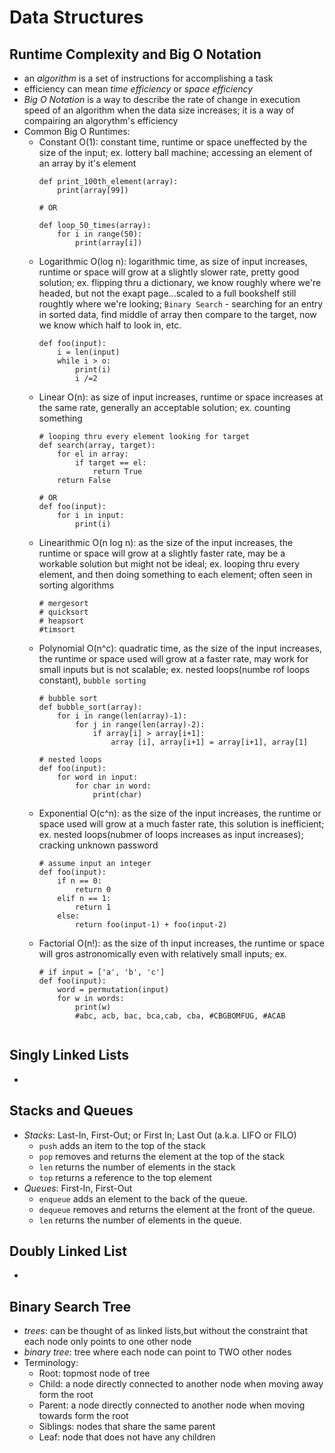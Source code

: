 # Data Structures

## Runtime Complexity and Big O Notation
 - an *algorithm* is a set of instructions for accomplishing a task
 - efficiency can mean *time efficiency* or *space efficiency*
 - *Big O Notation* is a way to describe the rate of change in execution speed of an algorithm when the data size increases; it is a way of compairing an algorythm's efficiency
 - Common Big O Runtimes:
     - Constant O(1): constant time, runtime or space uneffected by the size of the input; ex. lottery ball machine; accessing an element of an array by it's element
        ```
        def print_100th_element(array):
            print(array[99])

        # OR 

        def loop_50_times(array):
            for i in range(50):
                print(array[i])
        ```
     - Logarithmic O(log n):  logarithmic time, as size of input increases, runtime or space will grow at a slightly slower rate, pretty good solution; ex. flipping thru a dictionary, we know roughly where we're headed, but not the exapt page...scaled to a full bookshelf still roughtly where we're looking; `Binary Search` - searching for an entry in sorted data, find middle of array then compare to the target, now we know which half to look in, etc.
        ```
        def foo(input):
            i = len(input)
            while i > o:
                print(i)
                i /=2
        ```
     - Linear O(n): as size of input increases, runtime or space increases at the same rate, generally an acceptable solution; ex. counting something
        ```
        # looping thru every element looking for target
        def search(array, target):
            for el in array:
                if target == el:
                    return True
            return False
        
        # OR
        def foo(input):
            for i in input:
                print(i)
        ```
     - Linearithmic O(n log n): as the size of the input increases, the runtime or space will grow at a slightly faster rate, may be a workable solution but might not be ideal; ex. looping thru every element, and then doing something to each element; often seen in sorting algorithms 
        ```
        # mergesort
        # quicksort
        # heapsort
        #timsort
        ```
     - Polynomial O(n^c): quadratic time, as the size of the input increases, the runtime or space used will grow at a faster rate, may work for small inputs but is not scalable; ex. nested loops(numbe rof loops constant), `bubble sorting`
        ```
        # bubble sort
        def bubble_sort(array):
            for i in range(len(array)-1):
                for j in range(len(array)-2):
                    if array[i] > array[i+1]:
                        array [i], array[i+1] = array[i+1], array[1]

        # nested loops
        def foo(input):
            for word in input:
                for char in word:
                    print(char)
        ```
     - Exponential O(c^n): as the size of the input increases, the runtime or space used will grow at a much faster rate, this solution is inefficient; ex. nested loops(nubmer of loops increases as input increases); cracking unknown password
        ```
        # assume input an integer
        def foo(input):
            if n == 0: 
                return 0
            elif n == 1:
                return 1
            else:
                return foo(input-1) + foo(input-2)
        ```
     - Factorial O(n!): as the size of th input increases, the runtime or space will gros astronomically even with relatively small inputs; ex.
        ```
        # if input = ['a', 'b', 'c']
        def foo(input):
            word = permutation(input)
            for w in words:
                print(w)
                #abc, acb, bac, bca,cab, cba, #CBGBOMFUG, #ACAB


## Singly Linked Lists
 - 

## Stacks and Queues
 - *Stacks*: Last-In, First-Out; or First In; Last Out (a.k.a. LIFO or FILO)
     - `push` adds an item to the top of the stack
     - `pop` removes and returns the element at the top of the stack
     - `len` returns the number of elements in the stack
     - `top` returns a reference to the top element
 - *Queues*: First-In, First-Out
     - `enqueue` adds an element to the back of the queue.
     - `dequeue` removes and returns the element at the front of the queue.
     - `len` returns the number of elements in the queue.

## Doubly Linked List
 - 
## Binary Search Tree
 - *trees*: can be thought of as linked lists,but without the constraint that each node only points to one other node
 - *binary tree*: tree where each node can point to TWO other nodes
 - Terminology:
     - Root: topmost node of tree
     - Child: a node directly connected to another node when moving away form the root
     - Parent: a node directly connected to another node when moving towards form the root
     - Siblings: nodes that share the same parent
     - Leaf: node that does not have any children